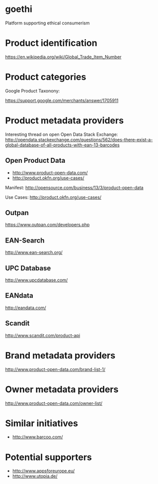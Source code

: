 # goethi

Platform supporting ethical consumerism

# Product identification

https://en.wikipedia.org/wiki/Global_Trade_Item_Number

# Product categories

Google Product Taxonony:

https://support.google.com/merchants/answer/1705911

# Product metadata providers

Interesting thread on open Open Data Stack Exchange: http://opendata.stackexchange.com/questions/562/does-there-exist-a-global-database-of-all-products-with-ean-13-barcodes

## Open Product Data

* http://www.product-open-data.com/
* http://product.okfn.org/use-cases/

Manifest: http://opensource.com/business/13/3/product-open-data

Use Cases: http://product.okfn.org/use-cases/

## Outpan

https://www.outpan.com/developers.php

## EAN-Search

http://www.ean-search.org/

## UPC Database

http://www.upcdatabase.com/

## EANdata

http://eandata.com/

## Scandit

http://www.scandit.com/product-api

# Brand metadata providers

http://www.product-open-data.com/brand-list-1/

# Owner metadata providers

http://www.product-open-data.com/owner-list/

# Similar initiatives

* http://www.barcoo.com/

# Potential supporters

* http://www.appsforeurope.eu/
* http://www.utopia.de/
